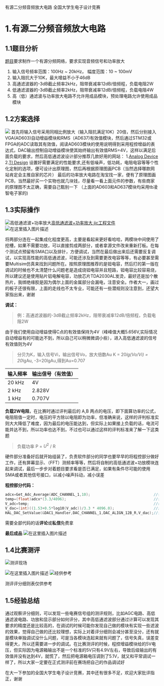 ﻿有源二分频音频放大电路
全国大学生电子设计竞赛
# 1.有源二分频音频放大电路
## 1.1题目分析
[题目](https://github.com/LiZi510524/TI_cup/blob/main/B%E9%A2%98-%E6%9C%89%E6%BA%90%E4%BA%8C%E5%88%86%E9%A2%91%E9%9F%B3%E9%A2%91%E6%94%BE%E5%A4%A7%E7%94%B5%E8%B7%AF.pdf)要求制作一个有源分频网络，要求实现音频信号和功率放大

 1. 输入信号频率范围：100Hz ~ 20kHz， 幅度范围：10 ~ 100mV
 2. 输入阻抗大于10K，最大增益不小于46dB
 3. 高通滤波器的-3dB截止频率2kHz，阻带衰减率12dB/倍频程，负载电阻2W
 4. 低通滤波器的-3dB截止频率2kHz，阻带衰减率12dB/倍频程，负载电阻4W
 5. 高（低）通滤波与功率放大电路不允许用成品模块，预处理电路允许使用成品模块
## 1.2方案选择
![](https://i-blog.csdnimg.cn/direct/6c917241f4354ae89cfd8e0abf2acbb3.jpeg#pic_center)
首先将输入信号采用同相比例放大（输入阻抗满足10K）20倍，然后分别接入VGA(AD603)自动增益模块和RMS（AD637)有效值模块，然后通过STM32或FPGA的ADC读取其有效值，阅读AD603模块的使用说明得到采用程控增益的表达式，DAC输出控制自动增益模块使其始终输出有效值RMS=4V，这样以满足后面负载的要求，然后高低通滤波设计部分推荐几款好用的网站：
 1.[Analog Device](https://tools.analog.com/cn/filterwizard/)
2.[TI Design](https://webench.ti.com/filter-design-tool/filter-response)
设置好需要满足的性能要求,还有低噪声，低功耗，电阻电容等等个性化定制的选项，便可设计出原理图，然后再根据原理图画PCB（当然选择哪款网站肯定会主推自家的芯片）
最后的功率放大电路在淘宝找一家，便有了原理图画PCB，当然最好买一个实物也就几块钱，尽量看一看上面元件的参数，有些商家的原理图不太正确，需要自己甄别一下
（上面的AD603和AD637模块均采用tb凌智电子家的)
## 1.3实际操作
![高低通滤波+功率放大](https://i-blog.csdnimg.cn/direct/8258a0192ad54b04861c5253bd200255.png#pic_center)[高低通滤波+功率放大  jic工程文件](https://github.com/LiZi510524/TI_cup/blob/main/1.%E6%9C%89%E6%BA%90%E4%BA%8C%E5%88%86%E9%A2%91%E9%9F%B3%E9%A2%91%E6%94%BE%E5%A4%A7%E7%94%B5%E8%B7%AF/tmp9244.png)
![在这里插入图片描述](https://i-blog.csdnimg.cn/direct/88c675fac2b846bdb91fd0c64cc7c599.jpeg#pic_center)

将两部分连在一起集成化程度更高，主要是看起来更好看哈哈，两模块中间使用了挖槽，如果不需要功放，可以直接剪成两部分，或者拿源文件改来重新打板。在每个测试点预留有SMA口以及排针，方便调试，当然在最后做出来后还需要反复调试，以实现高性能的高低通滤波，可能还涉及到需要更改电容等等，有必要甚至需要Multisim仿真来找到问题所在。按照原理图推荐的是钽电容，然后打的第一版在调试的时候也不太清楚什么问题老是造成烧钽电容并且短路，钽电容比较容易烧，所以建议还是使用贴片铝电解电容，功放芯片TDA2030AL发烫，最好还是加个散热片，我绑绝缘胶是因为偶尔上面的金属部分会漏电，注意安全。作者大一，画过的板子还很有限，上面的走线也不太专业，可能还有一些潜规则没注意到，还望大家指出来，谢谢

**调试：**
> 例：高通滤波器的-3dB截止频率2kHz，阻带衰减率12dB/倍频程，负载电阻2W

由于我们使用自动增益使得C点的有效值保持为4V（峰峰值大概5.656V,实际情况自动增益有的可能达不到，所以自己可以稍微微调小些），进入高低通滤波的信号有效值则为4V
> 分贝为K，输入信号Vi，输出信号Vo，放大倍数Au
> K = 20*lg(Vo/Vi) = 20*lgAu, -3=20lgAu,得到Au=0.707

|输入频率  |输出信号（有效值） |  
|--|--|
|20 kHz  |4V  |
2  kHz |2.828V
1  kHz | 0.707V

**负载2W电阻**，在比赛时通过评判最后的 A,B 两点的电压，即下面算功率的公式，电阻阻值一定时，电压的平方除以电阻即为功率，但准确来说，这样的评判标准实则大大降低了难度，因为最后的电压能达到，但实际上如果接上负载的话，电流可能并达不到，所以功率也达不到，不过也可以通过这样的评判标准来了解一下这类题

> 负载功率  P =  $U^2$  /  R

硬件部分准备好后就开始组装了，负责软件部分的同学也要早早的将程控部分做好工作，还有屏幕显示、（FFT）测频率等等，然后将自制的高低通滤波+功放模块连起来调试，最后一步步对着题目要求看是否已满足，如果有条件尽可能的使用SMA或者其他信号接口，以减小噪声抖动，减小误差

**程控部分代码：**
```c
adcx=Get_Adc_Average(ADC_CHANNEL_1,10);                             //得到ADC_D转换值                       
temp=(float)adcx*(3.3/4096);			                            //得到ADC电压值
V_adc=temp;                    										//赋值给V_adc          
V_dac=(int)((1.53+0.5*log10(V_adc))/3.3 * 4096.0);					//通过函数拟合得到V_dac的值
HAL_DAC_SetValue(&DAC1_Handler,DAC_CHANNEL_1,DAC_ALIGN_12B_R,V_dac);//设置DAC输出值
```
需要全部代码的话**评论**或**私信**免费拿

**最后成品**
![在这里插入图片描述](https://i-blog.csdnimg.cn/direct/0a0873eb7f6c41a6931e5cbfaf1eccf7.jpeg#pic_center)
## 1.4比赛测评
![测评现场](https://i-blog.csdnimg.cn/direct/f6cafc59e7804570b43e260fae2da1b4.png#pic_center)

![在这里插入图片描述](https://i-blog.csdnimg.cn/direct/99d3a576bcdf4351ab2fa33395a7c7b8.png#pic_center)
![经供参考](https://i-blog.csdnimg.cn/direct/536e8621fd16461e93bbd3b6b0e2d9f2.png#pic_center)

测评评分细则表仅供参考
## 1.5经验总结
通过观察评分细则，可以发现一些电赛信号组的测评规则，比如AGC电路、高低通滤波电路、功放和显示部分如何评分，其中高低通滤波部分通过计算可以发现其要求的精度还是比较高的，在调试的时候可能你发现自己做的模块有实现一些滤波的效果，觉得自己做的还比较理想，实际上对着评分细则会减分甚至没分，还有就是模块单独调试没什么问题，可是当各模块连起来就有问题了，信号失真，误差变得更大，所以还需要进一步的调试。在比赛测评的时候，程控增益模块给的5V电压，但实际因为电源箱输出不是一个标准的5V只有4.9V左右，导致后级输出的有效值并没有达到4V，就慌了，然后把电源箱电压调到了5.1V，就又和平常调试一样了，所以大家一定要在正式测评前在赛场把自己的作品调试好

在大一下参加的全国大学生电子设计竞赛，其中还有很多不足，欢迎大家批评指正，谢谢

